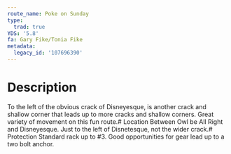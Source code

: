 ```yaml
---
route_name: Poke on Sunday
type:
  trad: true
YDS: '5.8'
fa: Gary Fike/Tonia Fike
metadata:
  legacy_id: '107696390'
---
```

# Description
To the left of the obvious crack of Disneyesque, is another crack and shallow corner that leads up to more cracks and shallow corners. Great variety of movement on this fun route.# Location
Between Owl be All Right and Disneyesque. Just to the left of Disnetesque, not the wider crack.# Protection
Standard rack up to #3. Good opportunities for gear lead up to a two bolt anchor.
